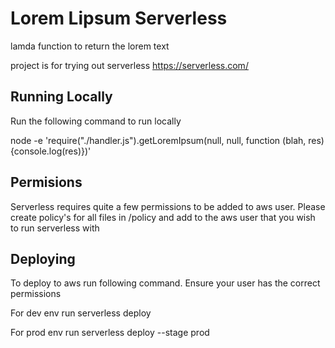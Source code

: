 # Lorem Lipsum Serverless
lamda function to return the lorem text

project is for trying out serverless
https://serverless.com/


## Running Locally
Run the following command to run locally

node -e 'require("./handler.js").getLoremIpsum(null, null, function (blah, res) {console.log(res)})'

## Permisions
Serverless requires quite a few permissions to be added to aws user. Please create policy's for all files in /policy and add to the aws user that you wish to run serverless with

## Deploying
To deploy to aws run following command. Ensure your user has the correct permissions

For dev env run
serverless deploy

For prod env run
serverless deploy --stage prod



